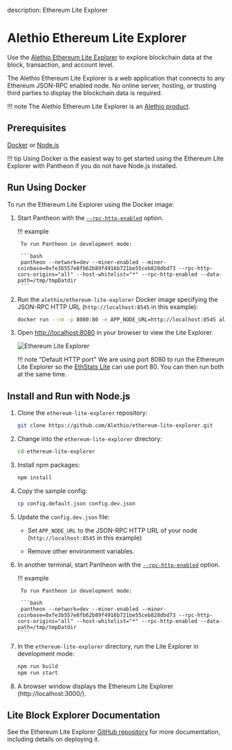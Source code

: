 description: Ethereum Lite Explorer
<!--- END of page meta data -->

# Alethio Ethereum Lite Explorer

Use the [Alethio Ethereum Lite Explorer](https://lite-explorer.aleth.io/) to explore blockchain data 
at the block, transaction, and account level.
 
The Alethio Ethereum Lite Explorer is a web application that connects to any Ethereum 
JSON-RPC enabled node. No online server, hosting, or trusting third parties to display the blockchain
data is required. 

!!! note 
     The Alethio Ethereum Lite Explorer is an [Alethio product](https://company.aleth.io/developers).

## Prerequisites

[Docker](https://docs.docker.com/install/) or [Node.js](https://nodejs.org/)

!!! tip
    Using Docker is the easiest way to get started using the Ethereum Lite Explorer with Pantheon if you 
    do not have Node.js installed.

## Run Using Docker

To run the Ethereum Lite Explorer using the Docker image: 

1. Start Pantheon with the [`--rpc-http-enabled`](../../Reference/Pantheon-CLI-Syntax.md#rpc-http-enabled) option. 

    !!! example 
        
        To run Pantheon in development mode:
        
        ```bash
        pantheon --network=dev --miner-enabled --miner-coinbase=0xfe3b557e8fb62b89f4916b721be55ceb828dbd73 --rpc-http-cors-origins="all" --host-whitelist="*" --rpc-http-enabled --data-path=/tmp/tmpDatdir
        ```

1. Run the `alethio/ethereum-lite-explorer` Docker image specifying the JSON-RPC HTTP URL (`http://localhost:8545` in this example): 

    ```bash
    docker run --rm -p 8080:80 -e APP_NODE_URL=http://localhost:8545 alethio/ethereum-lite-explorer
    ```

1. Open [http://localhost:8080](http://localhost) in your browser to view the Lite Explorer. 

    ![Ethereum Lite Explorer](explorer.png)

    !!! note "Default HTTP port"
        We are using port 8080 to run the Ethereum Lite Explorer so
        the [EthStats Lite](Lite-Network-Monitor.md) can use port 80. You can then run 
        both at the same time. 

## Install and Run with Node.js

1. Clone the `ethereum-lite-explorer` repository: 
   
    ```bash
    git clone https://github.com/Alethio/ethereum-lite-explorer.git
    ```

1. Change into the `ethereum-lite-explorer` directory: 
   ```bash
   cd ethereum-lite-explorer
   ```

1. Install npm packages: 

    ```bash
    npm install
    ```

1. Copy the sample config: 

    ```bash 
    cp config.default.json config.dev.json
    ```
  
1. Update the `config.dev.json` file: 

    * Set `APP_NODE_URL` to the JSON-RPC HTTP URL of your node (`http://localhost:8545` in this example)
   
    * Remove other environment variables. 
   
1. In another terminal, start Pantheon with the [`--rpc-http-enabled`](../../Reference/Pantheon-CLI-Syntax.md#rpc-http-enabled) option. 

    !!! example 
        
        To run Pantheon in development mode:
        
        ```bash
        pantheon --network=dev --miner-enabled --miner-coinbase=0xfe3b557e8fb62b89f4916b721be55ceb828dbd73 --rpc-http-cors-origins="all" --host-whitelist="*" --rpc-http-enabled --data-path=/tmp/tmpDatdir
        ```
        
1. In the `ethereum-lite-explorer` directory, run the Lite Explorer in development mode: 

    ```bash
    npm run build
    npm run start
    ```  
   
1. A browser window displays the Ethereum Lite Explorer (http://localhost:3000/).
   
## Lite Block Explorer Documentation 

See the Ethereum Lite Explorer [GitHub repository](https://github.com/Alethio/ethereum-lite-explorer) 
for more documentation, including details on deploying it. 
